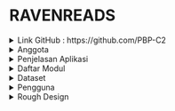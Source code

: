 # RAVENREADS

<details>
<summary> 
Link GitHub : https://github.com/PBP-C2</summary>
</details>

<details>
<summary> Anggota</summary>
- 2206082114 - Clement Samuel Marly<br>
- 2206031170 - Fikri Risyad Indratno<br>
- 2206082745 - Nandika Rafi Atallah<br>
- 2206030035 - Shafira Nurrohmah<br>
- 2206814425 - Rizki Maulana<br>
</details>

<details>
<summary> Penjelasan Aplikasi </summary>

`RavenReads` adalah *website* peminjaman buku yang menyediakan berbagai jenis buku untuk dibaca dan dipinjam pengguna. Setiap pengguna `RavenReads` harus memiliki akun untuk mengakses fitur-fitur dari `RavenReads`. Apabila pengguna belum memiliki akun, pengguna dapat mendaftar akun baru untuk menggunakan aplikasi `RavenReads`. `RavenReads` akan menyediakan banyak buku yang bisa dibaca oleh pengguna dan di-bookmark agar pengguna dapat menandai buku yang ingin dilanjutkan membaca. Buku yang di-*bookmark* juga akan memiliki *progression bar* yang menandakan progress membaca dari pengguna pada buku yang bersangkutan. Setiap buku akan memiliki sistem *review* dan rating untuk mengetahui buku yang populer dan buku yang memiliki kualitas tinggi.
</details>

<details>
<summary>Daftar Modul</summary>

## Main Page
| NO | MAIN PAGE                              | PENJELASAN |
|----|-----------------------------------|------------|
| 1  | **Homepage**                         | **Homepage** adalah halaman pertama yang dilihat pengunjung saat mereka mengunjungi situs. Halaman ini harus mencakup gambaran umum tentang situs dan apa yang ditawarkannya.  <br>- **Fitur Pencarian Buku:** Fitur ini memungkinkan pengguna untuk mencari buku berdasarkan judul, penulis, genre, atau kata kunci lainnya. Untuk membuat fitur lebih menarik kita bisa menamakannya dengan "*Spellbook Search*".  <br>- **Katalog Buku**  Bagian ini mencakup daftar semua buku yang tersedia untuk dipinjam. Setiap buku harus memiliki deskripsi singkat, penulis, dan informasi lain yang relevan. Kita dapat mengatur buku-buku ini berdasarkan genre, penulis, atau popularitas. <br>- **Rekomendasi Buku:** Pengguna dapat mengetahui rekomendasi buku dari websites sesuai dengan kesukaan mereka terhadap buku-buku yang sering mereka baca.  <br>- **Bertema Harry Potter:** Seluruh situs harus dirancang dengan tema Harry Potter. Ini bisa mencakup warna, font, gambar, dan elemen desain lainnya. Kami juga menggunakan simbol-simbol ikonik dari seri buku, seperti tongkat sihir, dan topi penyihir. |
<br>

## Modul
| NO | MODUL                              | PENJELASAN |
|----|-----------------------------------|------------|
| 1  | **Discussion Forum**                        | Wadah interaktif bagi pengguna untuk berbagi dan berdiskusi tentang buku yang sedang mereka baca. Modul ini memungkinkan pengguna untuk saling bertukar cerita, ulasan, dan pemikiran tentang buku-buku yang mereka nikmati.  |
| 2  | **Login and Signup Page**              | Signup page berisikan form bagi pengguna yang belum pernah daftar pada situs web ini. Informasi yang harus diisikan pada signup page adalah:  <br> - Username,  <br> - First and last name,  <br> - Email,  <br>- Date of Birth,  <br>- Password.  <br> <br>Login page berisikan form bagi pengguna yang sudah pernah daftar pada situs web. Informasi yang harus diisikan pada login page adalah:  <br>- Username,  <br>- Password.  <br> <br>Login page dan signup page masing-masing dapat diakses pada navbar di main page. Selain itu, saat pengguna belum login pada website dan memencet tombol yang mengarahkan ke fitur-fitur lain, pengguna akan diarahkan untuk login. Pengguna yang belum login tidak bisa mengakses fitur lain selain main page. Pada laman login, terdapat tombol yang mengarahkan pengguna untuk signup apabila belum memiliki akun dan begitupun sebaliknya pada laman signup. |
| 3  | **Book Reading Progression**           | Book Reading Progression akan berisi progres dari buku yang dibaca oleh pengguna. Pada dasarnya, book reading progression akan mencatat progress membaca dari tiap pengguna pada buku yang bersesuaian. Book Reading Progression akan berisi fitur seperti:<br> <br>- **Bookmark**: Pengguna dapat menandai buku-buku yang sedang mereka baca. Buku yang di-bookmark akan dicatat dalam profil pengguna untuk mempermudah akses pengguna saat ingin melanjutkan membaca. Buku yang di-bookmark juga akan menyimpan halaman terakhir yang dibaca sehingga pengguna tidak perlu mencari halaman terakhir yang dibaca dan bisa langsung melanjutkan membaca.  <br>- **Progress**: Buku yang di-bookmark akan memiliki progress yang berupa perbandingan antara halaman terakhir yang dibaca pengguna dan total halaman buku. Fitur progress direncanakan agar dapat disajikan dalam bentuk progress bar sehingga lebih mudah dilihat oleh pengguna. Progress dari tiap buku bisa diatur oleh pengguna dan akan menyesuaikan progress apabila pengguna kembali membaca halaman-halaman sebelumnya. Hal tersebut akan memberikan fleksibilitas lebih pada pengguna.  <br>- **Book Note**: Pengguna bisa mengisi note pada tiap buku yang di-bookmark sesuai dengan keinginan pengguna. Pengisian note pada buku bisa membantu pengguna dalam mengingat hal terakhir yang terjadi atau summary buku.  <br> - **Review dan Rating**: Setiap buku akan diimplementasikan sistem review dan rating sehingga pengguna bisa memberikan komentar pada suatu buku. Hasil rating dan review pengguna terhadap suatu buku akan mempengaruhi tingkat kepopuleran buku dan mengurangi potensi buku muncul dalam buku yang direkomendasikan. |
| 4  | **MagicQuiz**                          | Modul MagicQuiz adalah tempat dimana pengguna bisa mengikuti serangkaian pertanyaan untuk mengetahui preferensi buku pengguna. Pada modul ini, pengguna akan diberikan beberapa pertanyaan yang akan menentukan rekomendasi buku yang akan diberikan modul saat pengguna selesai mengerjakan. Rekomendasi buku yang diberikan dibatasi menjadi hanya tiga buku berdasarkan hasil kuis dari pengguna. Apabila pengguna pernah mengerjakan kuis, akan muncul tombol yang memungkinkan pengguna untuk langsung melihat hasil rekomendasi dan pengguna tidak perlu mengerjakan kuis kembali.
| 5  | **Book Store**                         | Book Store akan berisi card-card berukuran persegi panjang berdiri yang memperlihatkan cover buku dan judul buku. Pada bagian atas halaman, terdapat search bar yang digunakan untuk mencari judul buku dan tombol checkout di samping kanan untuk memasukkan produk buku yang ingin dibeli. Ketika cursor diarahkan ke salah satu card buku, card akan melakukan flip dan akan muncul detail dari buku tersebut.<br><br>Adapun gambaran detail setiap produk buku sebagai berikut:<br>- **Title**, yang merupakan judul buku. <br>- **Rating**, yang merupakan bilangan yang merepresentasikan penilangan terhadap buku tersebut. <br> - **Description**, merupakan sebuah paragraf yang sifatnya mempersuasif konsumen untuk membeli buku tersebut. |

</details>

<details>
<summary>Dataset </summary> 

[Book Recommendation Dataset](https://www.kaggle.com/datasets/jealousleopard/goodreadsbooks) <br> *Source*: www.kaggle.com

**Penjelasan dataset:**
- **bookID**: Nomor identifikasi unik untuk setiap buku.
- **title**: Nama di bawah mana buku tersebut diterbitkan.
- **authors**: Nama-nama penulis buku. Jika ada beberapa penulis, mereka dipisahkan dengan tanda -.
- **average_rating**: Rata-rata peringkat buku yang diterima secara keseluruhan.
- **isbn**: Nomor unik lainnya untuk mengidentifikasi buku, yaitu Nomor Standar Buku Internasional.
- **isbn13**: ISBN 13-digit untuk mengidentifikasi buku, alih-alih ISBN standar 11-digit.
- **language_code**: Membantu memahami bahasa utama buku. Misalnya, eng adalah standar untuk bahasa Inggris.
- **num_pages**: Jumlah halaman yang terdapat dalam buku.
- **ratings_count**: Jumlah total peringkat yang diterima buku.
- **text_reviews_count**: Jumlah total ulasan teks yang diterima buku.
</details>

<details>
<summary>
Pengguna</summary>

| NO | PENGGUNA                             | PENJELASAN |
|----|-----------------------------------|------------|
| 1  | **Reguler / Muggles**             | Pengguna yang dapat membuat akun atau login ke aplikasi untuk mengakses berbagai fitur aplikasi, seperti mencari buku, membaca dan meminjam buku, menandai buku atau bookmark. Pengguna normal atau Muggles tidak bisa memberikan review atau rating pada buku.|
| 2 | **Premium / Wizard**  | Wizard atau pengguna premium memiliki kemampuan yang sama dengan pengguna normal dengan kemampuan tambahan, yaitu memberikan review atau rating pada tiap buku. Hal ini dilakukan agar review dan rating yang diberikan memiliki tingkat validitas yang tinggi dan dapat dipercaya pengguna lainnya |
| 3 | **Admin** | Pengguna dengan akses penuh yang memiliki peran khusus dalam mengelola dan mengawasi aplikasi. Admin dapat mengelola data, mengakses panel admin, mengatur peran pengguna, dan menjaga keamanan. Admin memiliki peran penting dalam memastikan kinerja dan keamanan aplikasi Django. |

</details>

<details>
<summary>
Rough Design</summary>

- **Wireframe**
![](./static/readme/Wireframe.jpg)  

- **Sign Up Page**
![](./static/readme/SignUp.jpg)  

- **Log In Page**
![](./static/readme/LogIn.jpg)  

- **DiscussionsForum**
![](./static/readme/DiscussionsForum.jpg)  

- **BookStore**
![](./static/readme/BookStore.jpg)  

- **BookProgression**
![](./static/readme/BookProgression.jpg)  

- **MagicQuiz**
![](./static/readme/MagicQuiz.jpg)
![](./static/readme/MagicQuiz2.jpg)

</details>

